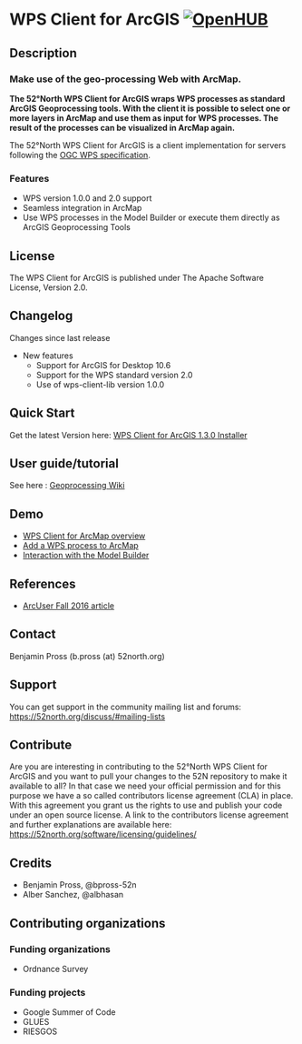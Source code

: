 # WPS Client for ArcGIS [![OpenHUB](https://www.openhub.net/p/wps-arcmap-client/widgets/project_thin_badge?format=js)](https://www.openhub.net/p/wps-arcmap-client)

## Description
### Make use of the geo-processing Web with ArcMap. 

**The 52°North WPS Client for ArcGIS wraps WPS processes as standard ArcGIS Geoprocessing tools. With the client it is possible to select one or more layers in ArcMap and use them as input for WPS processes. The result of the processes can be visualized in ArcMap again.**

The 52°North WPS Client for ArcGIS is a client implementation for servers following the [OGC WPS specification](http://www.opengeospatial.org/standards/wps). 

### Features

 * WPS version 1.0.0 and 2.0 support
 * Seamless integration in ArcMap
 * Use WPS processes in the Model Builder or execute them directly as ArcGIS Geoprocessing Tools

## License

The WPS Client for ArcGIS is published under The Apache Software License, Version 2.0. 

## Changelog

Changes since last release
  * New features
 	* Support for ArcGIS for Desktop 10.6
 	* Support for the WPS standard version 2.0
	* Use of wps-client-lib version 1.0.0
  
## Quick Start

Get the latest Version here: [WPS Client for ArcGIS 1.3.0 Installer](https://52north.org/delivery/WPSClient4ArcGIS/52n-Extensible-WPS-ArcMap-Client-1.3.0-Setup.exe)

## User guide/tutorial

See here : [Geoprocessing Wiki](https://wiki.52north.org/Geoprocessing/ExtensibleClient)

## Demo

* [WPS Client for ArcMap overview](https://www.youtube.com/watch?v=y5VzPkrEoPw)
* [Add a WPS process to ArcMap](https://www.youtube.com/watch?v=k0UhD1vr-cg)
* [Interaction with the Model Builder ](https://www.youtube.com/watch?v=SkuLOJAav3k)

## References

* [ArcUser Fall 2016 article](http://www.esri.com/esri-news/arcuser/fall-2016/sharing-geoprocessing-tools-via-the-web)

## Contact

Benjamin Pross (b.pross (at) 52north.org)

## Support

You can get support in the community mailing list and forums:
https://52north.org/discuss/#mailing-lists

## Contribute

Are you are interesting in contributing to the 52°North WPS Client for ArcGIS and you want to pull your changes to the 52N repository to make it available to all?
In that case we need your official permission and for this purpose we have a so called contributors license agreement (CLA) in place. With this agreement you grant us the rights to use and publish your code under an open source license.
A link to the contributors license agreement and further explanations are available here:
https://52north.org/software/licensing/guidelines/

## Credits

 * Benjamin Pross, @bpross-52n
 * Alber Sanchez, @albhasan

## Contributing organizations

### Funding organizations

 * Ordnance Survey
 
### Funding projects

 * Google Summer of Code
 * GLUES
 * RIESGOS
